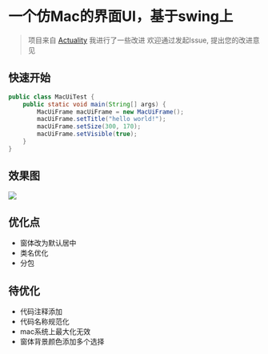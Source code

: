 # 一个仿Mac的界面UI，基于swing上

> 项目来自 [Actuality](https://github.com/krirtocc/Actuality)
> 我进行了一些改进
> 欢迎通过发起Issue, 提出您的改进意见

## 快速开始

```java
public class MacUiTest {
    public static void main(String[] args) {
        MacUiFrame macUiFrame = new MacUiFrame();
        macUiFrame.setTitle("hello world!");
        macUiFrame.setSize(300, 170);
        macUiFrame.setVisible(true);
    }
}
```

## 效果图

![](https://ws1.sinaimg.cn/large/006tNc79ly1fzgzh5vev5j308c04qt8j.jpg)

## 优化点

- 窗体改为默认居中
- 类名优化
- 分包

## 待优化

- 代码注释添加
- 代码名称规范化
- mac系统上最大化无效
- 窗体背景颜色添加多个选择
